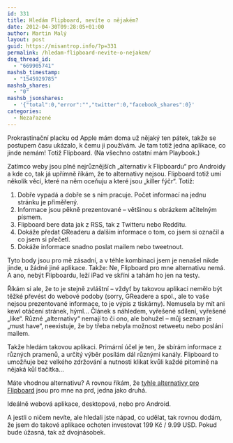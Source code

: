 ```yaml
---
id: 331
title: Hledám Flipboard, nevíte o nějakém?
date: 2012-04-30T09:28:05+01:00
author: Martin Malý
layout: post
guid: https://misantrop.info/?p=331
permalink: /hledam-flipboard-nevite-o-nejakem/
dsq_thread_id:
  - "669905741"
mashsb_timestamp:
  - "1545929785"
mashsb_shares:
  - "0"
mashsb_jsonshares:
  - '{"total":0,"error":"","twitter":0,"facebook_shares":0}'
categories:
  - Nezařazené
---
```

Prokrastinační placku od Apple mám doma už nějaký ten pátek, takže se postupem času ukázalo, k čemu ji používám. Je tam totiž jedna aplikace, co jinde nemám! Totiž Flipboard. (Na všechno ostatní mám Playbook.)

<!--more-->

Zatímco weby jsou plné nejrůznějších &#8222;alternativ k Flipboardu&#8220; pro Androidy a kde co, tak já upřímně říkám, že to alternativy nejsou. Flipboard totiž umí několik věcí, které na něm oceňuju a které jsou &#8222;killer fýčr&#8220;. Totiž:

  1. Dobře vypadá a dobře se s ním pracuje. Počet informací na jednu stránku je přiměřený.
  2. Informace jsou pěkně prezentované &#8211; většinou s obrázkem ačitelným písmem.
  3. Flipboard bere data jak z RSS, tak z Twitteru nebo Redditu.
  4. Dokáže předat GReaderu a dalším informace o tom, co jsem si označil a co jsem si přečetl.
  5. Dokáže informace snadno poslat mailem nebo tweetnout.

Tyto body jsou pro mě zásadní, a v téhle kombinaci jsem je nenašel nikde jinde, u žádné jiné aplikace. Takže: Ne, Flipboard pro mne alternativu nemá. A ano, nebýt Flipboardu, leží iPad ve skříni a tahám ho jen na testy.

Říkám si ale, že to je stejně zvláštní &#8211; vždyť by takovou aplikaci nemělo být těžké převést do webové podoby (sorry, GReadere a spol., ale to vaše nejsou prezentované informace, to je výpis z tiskárny). Nemusela by mít ani kewl otáčení stránek, hýml&#8230; Článek s náhledem, vyřešené sdílení, vyřešené &#8222;like&#8220;. Různé &#8222;alternativy&#8220; nemají to či ono, ale bohužel &#8211; můj seznam je &#8222;must have&#8220;, neexistuje, že by třeba nebyla možnost retweetu nebo poslání mailem.

Takže hledám takovou aplikaci. Primární účel je ten, že sbírám informace z různých pramenů, a určitý výběr posílám dál různými kanály. Flipboard to umožňuje bez velkého zdržování a nutnosti klikat kvůli každé pitomině na nějaká kůl tlačítka&#8230;

Máte vhodnou alternativu? A rovnou říkám, že [tyhle alternativy pro Flipboard](https://alternativeto.net/software/flipboard/) jsou pro mne na prd, jedna jako druhá.

Ideálně webová aplikace, desktopová, nebo pro Android.

A jestli o ničem nevíte, ale hledali jste nápad, co udělat, tak rovnou dodám, že jsem do takové aplikace ochoten investovat 199 Kč / 9.99 USD. Pokud bude úžasná, tak až dvojnásobek.